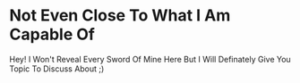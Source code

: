 # Not Even Close To What I Am Capable Of
Hey! I Won't Reveal Every Sword Of Mine Here But I Will
Definately Give You Topic To Discuss About ;)
